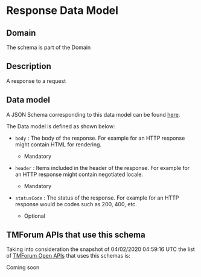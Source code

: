 # Response Data Model

## Domain

The  schema is part of the  Domain

## Description

A response to a request

## Data model

A JSON Schema corresponding to this data model can be found
[here](https://github.com/tmforum-rand/schemas/blob/candidates/Common/Response.schema.json).

The Data model is defined as shown below:

- `body` : The body of the response. For example for an HTTP response might contain HTML for rendering.

  - Mandatory


- `header` : Items included in the header of the response. For example for an HTTP response might contain negotiated locale.

  - Mandatory


- `statusCode` : The status of the response. For example for an HTTP response would be codes such as 200, 400, etc.

  - Optional






## TMForum APIs that use this schema

Taking into consideration the snapshot of 04/02/2020 04:59:16 UTC the list of [TMForum Open APIs](https://www.tmforum.org/open-apis/) that uses this schemas is:

Coming soon